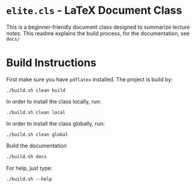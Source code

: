# `elite.cls` - LaTeX Document Class

This is a beginner-friendly document class designed to summarize lecture notes. This readme explains the build process, for the documentation, see `docs/`

# Build Instructions

First make sure you have `pdflatex` installed. The project is build by:
```
./build.sh clean build
```
In order to install the class locally, run:
```
./build.sh clean local
```
In order to install the class globally, run:
```
./build.sh clean global
```
Build the documentation
```sh
./build.sh docs
```
For help, just type:
```
./build.sh --help
```